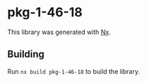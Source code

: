 # pkg-1-46-18

This library was generated with [Nx](https://nx.dev).

## Building

Run `nx build pkg-1-46-18` to build the library.
